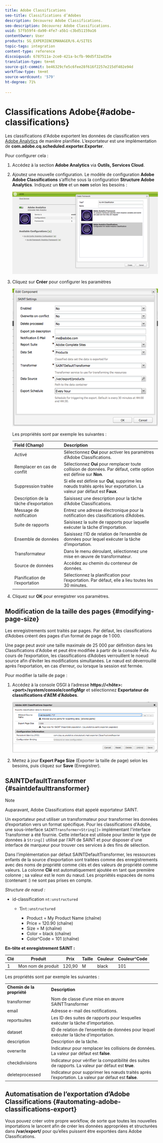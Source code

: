 ```yaml
---
title: Adobe Classifications
seo-title: Classifications d’Adobes
description: Découvrez Adobe Classifications.
seo-description: Découvrez Adobe Classifications.
uuid: 57fb59f4-da90-4fe7-a5b1-c3bd51159a16
contentOwner: User
products: SG_EXPERIENCEMANAGER/6.4/SITES
topic-tags: integration
content-type: reference
discoiquuid: 6787511a-2ce0-421a-bcfb-90d5f32ad35e
translation-type: tm+mt
source-git-commit: be46329cfe5c6fee28f616f2257e215df402e94d
workflow-type: tm+mt
source-wordcount: '579'
ht-degree: 71%

---
```



# Classifications Adobe{#adobe-classifications}

Les classifications d&#39;Adobe exportent les données de classification vers [Adobe Analytics](/help/sites-administering/adobeanalytics.md) de manière planifiée. L’exportateur est une implémentation de **com.adobe.cq.scheduled.exporter.Exporter**.

Pour configurer cela :

1. Accédez à la section **Adobe Analytics** via **Outils, Services Cloud**.
1. Ajoutez une nouvelle configuration. Le modèle de configuration **Adobe Adobe Classifications** s’affiche sous la configuration **Structure Adobe Analytics**. Indiquez un **titre** et un **nom** selon les besoins :

   ![aa-25](assets/aa-25.png)

1. Cliquez sur **Créer** pour configurer les paramètres 

   ![chlimage_1](assets/chlimage_1.png)

   Les propriétés sont par exemple les suivantes :

   | **Field (Champ)** | **Description** |
   |---|---|
   | Activé | Sélectionnez **Oui** pour activer les paramètres d’Adobe Classifications. |
   | Remplacer en cas de conflit | Sélectionnez **Oui** pour remplacer toute collision de données. Par défaut, cette option est définie sur **Non**. |
   | Suppression traitée | Si elle est définie sur **Oui**, supprime les nœuds traités après leur exportation. La valeur par défaut est **Faux**. |
   | Description de la tâche d’exportation | Saisissez une description pour la tâche d’Adobe Classifications. |
   | Message de notification | Entrez une adresse électronique pour la notification des classifications d’Adobes. |
   | Suite de rapports | Saisissez la suite de rapports pour laquelle exécuter la tâche d’importation. |
   | Ensemble de données | Saisissez l’ID de relation de l’ensemble de données pour lequel exécuter la tâche d’importation. |
   | Transformateur | Dans le menu déroulant, sélectionnez une mise en œuvre de transformateur. |
   | Source de données | Accédez au chemin du conteneur de données. |
   | Planification de l’exportation | Sélectionnez la planification pour l’exportation. Par défaut, elle a lieu toutes les 30 minutes. |

1. Cliquez sur **OK** pour enregistrer vos paramètres.

## Modification de la taille des pages  {#modifying-page-size}

Les enregistrements sont traités par pages. Par défaut, les classifications d’Adobes créent des pages d’un format de page de 1 000.

Une page peut avoir une taille maximale de 25 000 par définition dans les Classifications d&#39;Adobe et peut être modifiée à partir de la console Felix. Au cours de l’exportation, les classifications d’Adobes verrouillent le noeud source afin d’éviter les modifications simultanées. Le nœud est déverrouillé après l’exportation, en cas d’erreur, ou lorsque la session est fermée.

Pour modifier la taille de page :

1. Accédez à la console OSGI à l’adresse **https://&lt;hôte>:&lt;port>/system/console/configMgr** et sélectionnez **Exportateur de classifications d’AEM d’Adobes**.

   ![aa-26](assets/aa-26.png)

1. Mettez à jour **Export Page Size** (Exporter la taille de page) selon les besoins, puis cliquez sur **Save** (Enregistrer).

## SAINTDefaultTransformer  {#saintdefaulttransformer}

>[!NOTE]
>
>Auparavant, Adobe Classifications était appelé exportateur SAINT.

Un exportateur peut utiliser un transformateur pour transformer les données d’exportation vers un format spécifique. Pour les classifications d&#39;Adobe, une sous-interface `SAINTTransformer<String[]>` implémentant l&#39;interface Transformer a été fournie. Cette interface est utilisée pour limiter le type de données à `String[]` utilisé par l&#39;API de SAINT et pour disposer d&#39;une interface de marqueur pour trouver ces services à des fins de sélection.

Dans l’implémentation par défaut SAINTDefaultTransformer, les ressources enfants de la source d’exportation sont traitées comme des enregistrements avec des noms de propriété comme clés et des valeurs de propriété comme valeurs. La colonne **Clé** est automatiquement ajoutée en tant que première colonne ; sa valeur est le nom du nœud. Les propriétés espacées de noms (contenant :) ne sont pas prises en compte.

*Structure de nœud :*

* id-classification `nt:unstructured`

   * 1)`nt:unstructured`

      * Product = My Product Name (chaîne)
      * Price = 120.90 (chaîne)
      * Size = M (chaîne)
      * Color = black (chaîne)
      * Color^Code = 101 (chaîne)

**En-tête et enregistrement SAINT :**

| **Clé** | **Produit** | **Prix** | **Taille** | **Couleur** | **Couleur^Code** |
|---|---|---|---|---|---|
| 1 | Mon nom de produit | 120,90 | M | black | 101 |

Les propriétés sont par exemple les suivantes :

<table> 
 <tbody> 
  <tr> 
   <td><strong>Chemin de la propriété</strong></td> 
   <td><strong>Description</strong></td> 
  </tr> 
  <tr> 
   <td>transformer</td> 
   <td>Nom de classe d’une mise en œuvre SAINTTransformer</td> 
  </tr> 
  <tr> 
   <td>email</td> 
   <td>Adresse e-mail des notifications.</td> 
  </tr> 
  <tr> 
   <td>reportsuites</td> 
   <td>Les ID des suites de rapports pour lesquelles exécuter la tâche d’importation. </td> 
  </tr> 
  <tr> 
   <td>dataset</td> 
   <td>ID de relation de l’ensemble de données pour lequel exécuter la tâche d’importation. </td> 
  </tr> 
  <tr> 
   <td>description</td> 
   <td>Description de la tâche. <br /> </td> 
  </tr> 
  <tr> 
   <td>overwrite</td> 
   <td>Indicateur pour remplacer les collisions de données. La valeur par défaut est <strong>false</strong>.</td> 
  </tr> 
  <tr> 
   <td>checkdivisions</td> 
   <td>Indicateur pour vérifier la compatibilité des suites de rapports. La valeur par défaut est <strong>true</strong>.</td> 
  </tr> 
  <tr> 
   <td>deleteprocessed</td> 
   <td>Indicateur pour supprimer les nœuds traités après l’exportation. La valeur par défaut est <strong>false</strong>.</td> 
  </tr> 
 </tbody> 
</table>

## Automatisation de l’exportation d’Adobe Classifications  {#automating-adobe-classifications-export}

Vous pouvez créer votre propre workflow, de sorte que toutes les nouvelles importations le lancent afin de créer les données appropriées et structurées dans **/var/export/** pour qu’elles puissent être exportées dans Adobe Classifications.
